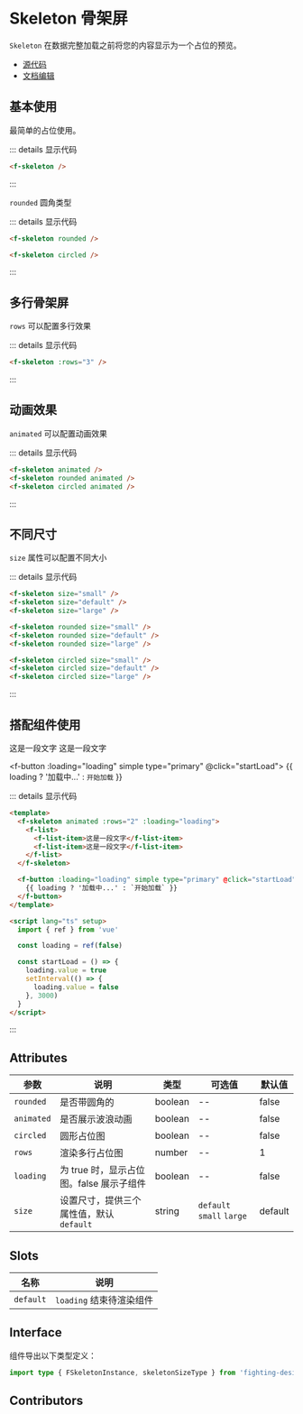 # Skeleton 骨架屏

`Skeleton` 在数据完整加载之前将您的内容显示为一个占位的预览。

- [源代码](https://github.com/FightingDesign/fighting-design/tree/master/packages/fighting-design/skeleton)
- [文档编辑](https://github.com/FightingDesign/fighting-design/blob/master/docs/docs/components/skeleton.md)

## 基本使用

最简单的占位使用。

<f-skeleton />

::: details 显示代码

```html
<f-skeleton />
```

:::

`rounded` 圆角类型

<f-skeleton rounded />
<f-skeleton circled />

::: details 显示代码

```html
<f-skeleton rounded />

<f-skeleton circled />
```

:::

## 多行骨架屏

`rows` 可以配置多行效果

<f-skeleton :rows="3" />

::: details 显示代码

```html
<f-skeleton :rows="3" />
```

:::

## 动画效果

`animated` 可以配置动画效果

<f-skeleton animated />
<f-skeleton rounded animated />
<f-skeleton circled animated />

::: details 显示代码

```html
<f-skeleton animated />
<f-skeleton rounded animated />
<f-skeleton circled animated />
```

:::

## 不同尺寸

`size` 属性可以配置不同大小

<f-skeleton size="small" />
<f-skeleton size="default" />
<f-skeleton size="large" />

<f-skeleton rounded size="small" />
<f-skeleton rounded size="default" />
<f-skeleton rounded size="large" />

<f-skeleton circled size="small" />
<f-skeleton circled size="default" />
<f-skeleton circled size="large" />

::: details 显示代码

```html
<f-skeleton size="small" />
<f-skeleton size="default" />
<f-skeleton size="large" />

<f-skeleton rounded size="small" />
<f-skeleton rounded size="default" />
<f-skeleton rounded size="large" />

<f-skeleton circled size="small" />
<f-skeleton circled size="default" />
<f-skeleton circled size="large" />
```

:::

## 搭配组件使用

<f-skeleton animated :rows="2" :loading="loading">
  <f-list>
    <f-list-item>这是一段文字</f-list-item>
    <f-list-item>这是一段文字</f-list-item>
  </f-list>
</f-skeleton>

<f-button :loading="loading" simple type="primary" @click="startLoad">
{{ loading ? '加载中...' : `开始加载` }}
</f-button>

::: details 显示代码

```html
<template>
  <f-skeleton animated :rows="2" :loading="loading">
    <f-list>
      <f-list-item>这是一段文字</f-list-item>
      <f-list-item>这是一段文字</f-list-item>
    </f-list>
  </f-skeleton>

  <f-button :loading="loading" simple type="primary" @click="startLoad">
    {{ loading ? '加载中...' : `开始加载` }}
  </f-button>
</template>

<script lang="ts" setup>
  import { ref } from 'vue'

  const loading = ref(false)

  const startLoad = () => {
    loading.value = true
    setInterval(() => {
      loading.value = false
    }, 3000)
  }
</script>
```

:::

## Attributes

| 参数       | 说明                                     | 类型    | 可选值                    | 默认值  |
| ---------- | ---------------------------------------- | ------- | ------------------------- | ------- |
| `rounded`  | 是否带圆角的                             | boolean | --                        | false   |
| `animated` | 是否展示波浪动画                         | boolean | --                        | false   |
| `circled`  | 圆形占位图                               | boolean | --                        | false   |
| `rows`     | 渲染多行占位图                           | number  | --                        | 1       |
| `loading`  | 为 true 时，显示占位图。false 展示子组件 | boolean | --                        | false   |
| `size`     | 设置尺寸，提供三个属性值，默认 `default` | string  | `default` `small` `large` | default |

## Slots

| 名称      | 说明                     |
| --------- | ------------------------ |
| `default` | `loading` 结束待渲染组件 |

## Interface

组件导出以下类型定义：

```ts
import type { FSkeletonInstance, skeletonSizeType } from 'fighting-design'
```

## Contributors

<a href="https://github.com/Tyh2001" target="_blank">
  <f-avatar round src="https://avatars.githubusercontent.com/u/73180970?v=4" />
</a>

<a href="https://github.com/jxzho" target="_blank">
  <f-avatar round src="https://avatars.githubusercontent.com/u/37285048?v=4" />
</a>

<script setup>
  import { ref } from 'vue'

  const loading = ref(false)

  const startLoad = () => {
    loading.value = true
    setInterval(() => {
      loading.value = false
    }, 3000)
  }
</script>
